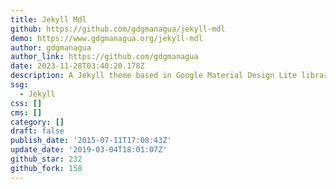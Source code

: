 ```yaml
---
title: Jekyll Mdl
github: https://github.com/gdgmanagua/jekyll-mdl
demo: https://www.gdgmanagua.org/jekyll-mdl
author: gdgmanagua
author_link: https://github.com/gdgmanagua
date: 2023-11-28T03:40:20.178Z
description: A Jekyll theme based in Google Material Design Lite library.
ssg:
  - Jekyll
css: []
cms: []
category: []
draft: false
publish_date: '2015-07-11T17:08:43Z'
update_date: '2019-03-04T18:01:07Z'
github_star: 232
github_fork: 158
---
```


